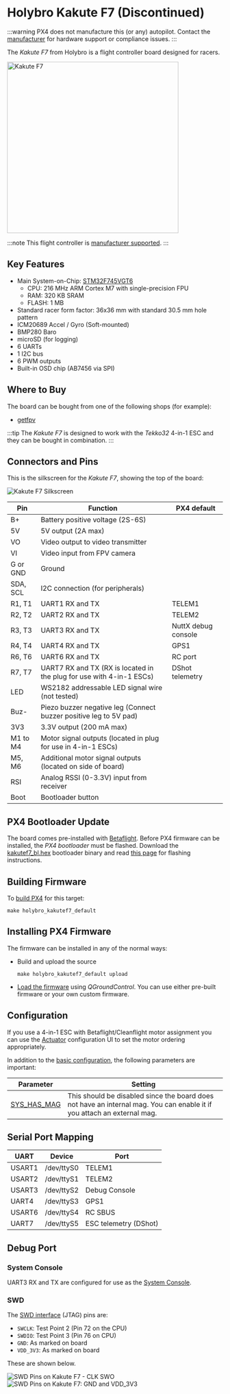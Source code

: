# Holybro Kakute F7 (Discontinued)

:::warning PX4 does not manufacture this (or any) autopilot. Contact the [manufacturer](https://holybro.com/) for hardware support or compliance issues.
:::

The _Kakute F7_ from Holybro is a flight controller board designed for racers.

<img src="../../assets/flight_controller/kakutef7/board.jpg" width="400px" title="Kakute F7" />

:::note
This flight controller is [manufacturer supported](../flight_controller/autopilot_manufacturer_supported.md).
:::

## Key Features

- Main System-on-Chip: [STM32F745VGT6](https://www.st.com/en/microcontrollers-microprocessors/stm32f745vg.html)
  - CPU: 216 MHz ARM Cortex M7 with single-precision FPU
  - RAM: 320 KB SRAM
  - FLASH: 1 MB
- Standard racer form factor: 36x36 mm with standard 30.5 mm hole pattern
- ICM20689 Accel / Gyro (Soft-mounted)
- BMP280 Baro
- microSD (for logging)
- 6 UARTs
- 1 I2C bus
- 6 PWM outputs
- Built-in OSD chip (AB7456 via SPI)

## Where to Buy

The board can be bought from one of the following shops (for example):

- [getfpv](https://www.getfpv.com/holybro-kakute-f7-tekko32-f3-metal-65a-4-in-1-esc-combo.html)

:::tip
The _Kakute F7_ is designed to work with the _Tekko32_ 4-in-1 ESC and they can be bought in combination.
:::

## Connectors and Pins

This is the silkscreen for the _Kakute F7_, showing the top of the board:

![Kakute F7 Silkscreen](../../assets/flight_controller/kakutef7/silk.png)

| Pin      | Function                                                             | PX4 default         |
| -------- | -------------------------------------------------------------------- | ------------------- |
| B+       | Battery positive voltage (2S-6S)                                     |                     |
| 5V       | 5V output (2A max)                                                   |                     |
| VO       | Video output to video transmitter                                    |                     |
| VI       | Video input from FPV camera                                          |                     |
| G or GND | Ground                                                               |                     |
| SDA, SCL | I2C connection (for peripherals)                                     |                     |
| R1, T1   | UART1 RX and TX                                                      | TELEM1              |
| R2, T2   | UART2 RX and TX                                                      | TELEM2              |
| R3, T3   | UART3 RX and TX                                                      | NuttX debug console |
| R4, T4   | UART4 RX and TX                                                      | GPS1                |
| R6, T6   | UART6 RX and TX                                                      | RC port             |
| R7, T7   | UART7 RX and TX (RX is located in the plug for use with 4-in-1 ESCs) | DShot telemetry     |
| LED      | WS2182 addressable LED signal wire (not tested)                      |                     |
| Buz-     | Piezo buzzer negative leg (Connect buzzer positive leg to 5V pad)    |                     |
| 3V3      | 3.3V output (200 mA max)                                             |                     |
| M1 to M4 | Motor signal outputs (located in plug for use in 4-in-1 ESCs)        |                     |
| M5, M6   | Additional motor signal outputs (located on side of board)           |                     |
| RSI      | Analog RSSI (0-3.3V) input from receiver                             |                     |
| Boot     | Bootloader button                                                    |                     |

<a id="bootloader"></a>

## PX4 Bootloader Update

The board comes pre-installed with [Betaflight](https://github.com/betaflight/betaflight/wiki). Before PX4 firmware can be installed, the _PX4 bootloader_ must be flashed. Download the [kakutef7_bl.hex](https://github.com/PX4/PX4-user_guide/raw/main/assets/flight_controller/kakutef7/kakutef7_bl_0b3fbe2da0.hex) bootloader binary and read [this page](../advanced_config/bootloader_update_from_betaflight.md) for flashing instructions.

## Building Firmware

To [build PX4](../dev_setup/building_px4.md) for this target:

```
make holybro_kakutef7_default
```

## Installing PX4 Firmware

The firmware can be installed in any of the normal ways:

- Build and upload the source
  ```
  make holybro_kakutef7_default upload
  ```
- [Load the firmware](../config/firmware.md) using _QGroundControl_. You can use either pre-built firmware or your own custom firmware.

## Configuration

If you use a 4-in-1 ESC with Betaflight/Cleanflight motor assignment you can use the [Actuator](../config/actuators.md) configuration UI to set the motor ordering appropriately.

In addition to the [basic configuration](../config/README.md), the following parameters are important:

| Parameter                                                              | Setting                                                                                                                 |
| ---------------------------------------------------------------------- | ----------------------------------------------------------------------------------------------------------------------- |
| [SYS_HAS_MAG](../advanced_config/parameter_reference.md#SYS_HAS_MAG) | This should be disabled since the board does not have an internal mag. You can enable it if you attach an external mag. |

## Serial Port Mapping

| UART   | Device     | Port                  |
| ------ | ---------- | --------------------- |
| USART1 | /dev/ttyS0 | TELEM1                |
| USART2 | /dev/ttyS1 | TELEM2                |
| USART3 | /dev/ttyS2 | Debug Console         |
| UART4  | /dev/ttyS3 | GPS1                  |
| USART6 | /dev/ttyS4 | RC SBUS               |
| UART7  | /dev/ttyS5 | ESC telemetry (DShot) |

<!-- Note: Got ports using https://github.com/PX4/PX4-user_guide/pull/672#issuecomment-598198434 -->

## Debug Port

### System Console

UART3 RX and TX are configured for use as the [System Console](../debug/system_console.md).

### SWD

The [SWD interface](../debug/swd_debug.md) (JTAG) pins are:

- `SWCLK`: Test Point 2 (Pin 72 on the CPU)
- `SWDIO`: Test Point 3 (Pin 76 on CPU)
- `GND`: As marked on board
- `VDD_3V3`: As marked on board

These are shown below.

![SWD Pins on Kakute F7 - CLK SWO](../../assets/flight_controller/kakutef7/debug_swd_port.jpg) ![SWD Pins on Kakute F7:  GND and VDD_3V3](../../assets/flight_controller/kakutef7/debug_swd_port_gnd_vcc3_3.jpg)
